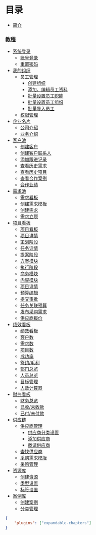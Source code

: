 # 目录

* [简介](README.md)

### [教程]()
   * [系统登录]()
     * [账号登录](/01系统登录.md#账号登录)
     * [重置密码](/01系统登录.md#重置密码)
   * [我的组织]()
     * [员工管理](/02我的组织.md#员工列表)
         * [创建组织](/02我的组织.md#创建组织)
         * [添加、编辑员工资料](/02我的组织.md#添加、编辑员工资料)
         * [批量设置员工职能](/02我的组织.md#批量设置员工职能)
         * [批量设置员工组织](/02我的组织.md#批量设置员工组织)
         * [批量导入员工](/02我的组织.md#批量导入员工)
     * [权限管理](/02我的组织.md#权限管理)
   * [企业名片]()
     * [公司介绍](/03企业名片.md#公司介绍)
     * [业务介绍](/03企业名片.md#业务介绍)
   * [客户池]()
     * [创建客户](/04客户池.md#创建客户)
     * [创建客户联系人](/04客户池.md#创建客户联系人)
     * [添加跟进记录](/04客户池.md#添加跟进记录)
     * [查看历史需求](04客户池.md#查看历史需求)
     * [查看历史项目](/04客户池.md#查看历史项目)
     * [查看合作案例](/04客户池.md#查看合作案例)
     * [合作业绩](/04客户池.md#合作业绩)
   * [需求池]()
     * [需求看板](/05需求池.md#需求看板)
     * [创建需求模板](/05需求池.md#创建需求模板)
     * [创建需求](/05需求池.md#创建需求)
     * [需求立项](/05需求池.md#需求立项)
   * [项目看板]()
     * [项目看板](/06项目看板.md#项目看板)
     * [项目详情](/06项目看板.md#项目详情)
     * [策划阶段](/06项目看板.md#策划阶段)
     * [任务详情](/06项目看板.md#任务详情)
     * [提案阶段](/06项目看板.md#提案阶段)
     * [方案模块](/06项目看板.md#方案模块)
     * [执行阶段](/06项目看板.md#执行阶段)
     * [商务模块](/06项目看板.md#商务模块)
     * [内容模块](/06项目看板.md#内容模块)
     * [项目详情](06项目看板.md#项目详情)
     * [预算编辑](/06项目看板.md#预算编辑)
     * [提交审批](/06项目看板.md#提交审批)
     * [任务关联预算](/06项目看板.md#任务关联预算)
     * [发布采购需求](/06项目看板.md#发布采购需求)
     * [供应商报价](/06项目看板.md#供应商报价)
  * [绩效看板]()
     * [绩效看板](/07绩效看板.md#绩效看板)
     * [客户数](/07绩效看板.md#客户数)
     * [需求数](/07绩效看板.md#需求数)
     * [项目数](/07绩效看板.md#项目数)
     * [成功率](/07绩效看板.md#成功率)
     * [签约/毛利](/07绩效看板.md#签约/毛利)
     * [部门总览](/07绩效看板.md#部门总览)
     * [人员总览](/07绩效看板.md#人员总览)
     * [目标管理](/07绩效看板.md#目标管理)
     * [人效计算器](/07绩效看板.md#人效计算器)
 * [财务看板]()
     * [财务总览](/08财务看板.md#财务总览)
     * [已收/未收款](/08财务看板.md#已收/未收款)
     * [已付/未付款](/08财务看板.md#已付/未付款)
 * [供应链]()
     * [供应商管理](/09供应链.md#供应商管理)
         * [供应商分类设置](/09供应链.md#供应商分类设置)
         * [添加供应商](/09供应链.md#添加供应商)
         * [邀请供应商](/09供应链.md#邀请供应商)
     * [查找供应商](/09供应链.md#查找供应商)
     * [采购需求模版](/09供应链.md#采购需求模版)
     * [采购管理](/09供应链.md#采购管理)
 * [资源库]()
     * [创建资源](/10资源库.md#创建资源)
     * [类型设置](/10资源库.md#类型设置)
     * [标签设置](/10资源库.md#标签设置)
 * [案例库]()
     * [创建案例](/11案例库.md#创建资源)
     * [分类管理](/11案例库.md#分类管理)

```json
{
	"plugins": ["expandable-chapters"]
}
```

